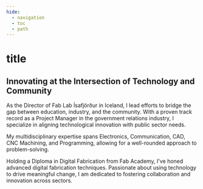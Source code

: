 ```yaml
---
hide:
  - navigation
  - toc
  - path
---
```


# title

## **Innovating at the Intersection of Technology and Community**

As the Director of Fab Lab Ísafjörður in Iceland, I lead efforts to bridge the gap between education, industry, and the community. With a proven track record as a Project Manager in the government relations industry, I specialize in aligning technological innovation with public sector needs.

My multidisciplinary expertise spans Electronics, Communication, CAD, CNC Machining, and Programming, allowing for a well-rounded approach to problem-solving.

 Holding a Diploma in Digital Fabrication from Fab Academy, I’ve honed advanced digital fabrication techniques. Passionate about using technology to drive meaningful change, I am dedicated to fostering collaboration and innovation across sectors.


<!-- ## eitt og annað

Hér er `kóði` mjög fínt
For full documentation visit [mkdocs.org](https://www.mkdocs.org). -->

<!--

python3 -m venv venv
source venv/bin/activate

-->